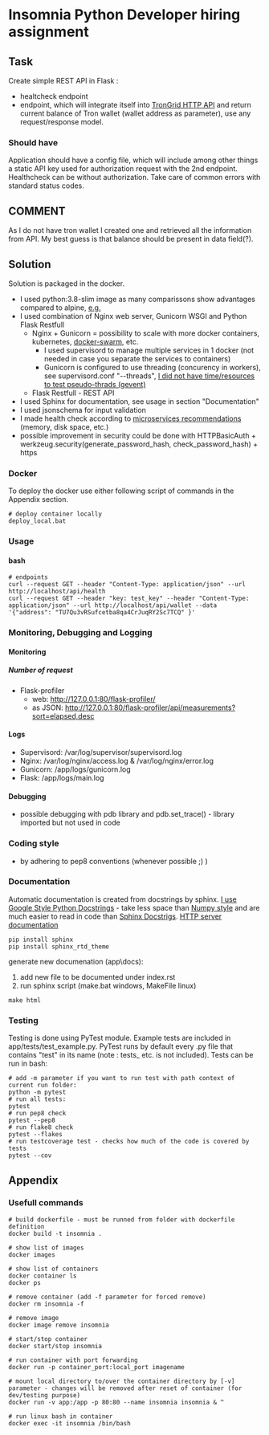 # Insomnia Python Developer hiring assignment

## Task

Create simple REST API in Flask :

* healtcheck endpoint
* endpoint, which will integrate itself into [TronGrid HTTP API](https://developers.tron.network/reference) and return current balance of Tron wallet (wallet address as parameter), use any request/response model.

### Should have

Application should have a config file, which will include among other things a static API key used for authorization request with the 2nd endpoint. Healthcheck can be without authorization. Take care of common errors with standard status codes.

## COMMENT

As I do not have tron wallet I created one and retrieved all the information from API. My best guess is that balance should be present in data field(?).

## Solution

Solution is packaged in the docker.

* I used python:3.8-slim image as many comparissons show advantages compared to alpine, [e.g.](https://megamorf.gitlab.io/2020/05/06/why-it-s-better-not-to-use-alpine-linux-for-python-projects/)
* I used combination of Nginx web server, Gunicorn WSGI and Python Flask Restfull
  * Nginx + Gunicorn = possibility to scale with more docker containers, kubernetes, [docker-swarm](https://www.nginx.com/blog/docker-swarm-load-balancing-nginx-plus/), etc.
    * I used supervisord to manage multiple services in 1 docker (not needed in case you separate the services to containers)
    * Gunicorn is configured to use threading (concurency in workers), see supervisord.conf "--threads", [I did not have time/resources to test pseudo-thrads (gevent)](https://medium.com/building-the-system/gunicorn-3-means-of-concurrency-efbb547674b7)
  * Flask Restfull - REST API
* I used Sphinx for documentation, see usage in section "Documentation"
* I used jsonschema for input validation
* I made health check according to [microservices recommendations](https://microservices.io/patterns/observability/health-check-api.html) (memory, disk space, etc.)
* possible improvement in security could be done with HTTPBasicAuth + werkzeug.security(generate_password_hash, check_password_hash) + https

### Docker

To deploy the docker use either following script of commands in the Appendix section.

```(cmd)
# deploy container locally
deploy_local.bat
```

### Usage

#### bash

```(bash)
# endpoints
curl --request GET --header "Content-Type: application/json" --url http://localhost/api/health
curl --request GET --header "key: test_key" --header "Content-Type: application/json" --url http://localhost/api/wallet --data '{"address": "TU7Qu3vRSufcetba8qa4CrJuqRY2Sc7TCQ" }'
```

### Monitoring, Debugging and Logging

#### Monitoring

##### Number of request

* Flask-profiler
  * web: http://127.0.0.1:80/flask-profiler/
  * as JSON: http://127.0.0.1:80/flask-profiler/api/measurements?sort=elapsed,desc

#### Logs

* Supervisord: /var/log/supervisor/supervisord.log
* Nginx: /var/log/nginx/access.log & /var/log/nginx/error.log
* Gunicorn: /app/logs/gunicorn.log
* Flask: /app/logs/main.log

#### Debugging

* possible debugging with pdb library and pdb.set_trace() - library imported but not used in code

### Coding style

* by adhering to pep8 conventions (whenever possible ;) )

### Documentation

Automatic documentation is created from docstrings by sphinx.
[I use Google Style Python Docstrings](https://www.sphinx-doc.org/en/1.7/ext/example_google.html) - take less space than [Numpy style](https://www.sphinx-doc.org/en/1.7/ext/example_numpy.html#example-numpy) and are much easier to read in code than [Sphinx Docstrigs](https://sphinx-rtd-tutorial.readthedocs.io/en/latest/docstrings.html).
[HTTP server documentation](https://htmlpreview.github.io/?https://github.com/5uperpalo/insomnia-http-server-assignment/blob/master/app/docs/_build/html/index.html)

```(cmd)
pip install sphinx
pip install sphinx_rtd_theme
```

generate new documenation (app\docs):

1. add new file to be documented under index.rst
2. run sphinx script (make.bat windows, MakeFile linux)

```(cmd)
make html
```

### Testing

Testing is done using PyTest module. Example tests are included in app/tests/test_example.py.
PyTest runs by default every .py file that contains "test" in its name (note : tests_ etc. is not included).
Tests can be run in bash:

```(cmd)
# add -m parameter if you want to run test with path context of current run folder:  
python -m pytest
# run all tests:  
pytest
# run pep8 check
pytest --pep8
# run flake8 check
pytest --flakes
# run testcoverage test - checks how much of the code is covered by tests
pytest --cov
```

## Appendix

### Usefull commands

```(cmd)
# build dockerfile - must be runned from folder with dockerfile definition
docker build -t insomnia .

# show list of images
docker images

# show list of containers
docker container ls
docker ps

# remove container (add -f parameter for forced remove)
docker rm insomnia -f

# remove image
docker image remove insomnia

# start/stop container
docker start/stop insomnia

# run container with port forwarding
docker run -p container_port:local_port imagename

# mount local directory to/over the container directory by [-v] parameter - changes will be removed after reset of container (for dev/testing purpose)
docker run -v app:/app -p 80:80 --name insomnia insomnia & ^

# run linux bash in container
docker exec -it insomnia /bin/bash

```
